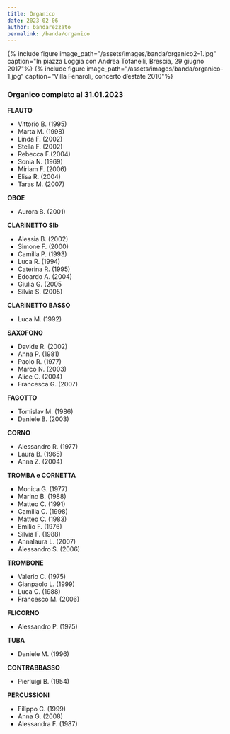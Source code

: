 ```yaml
---
title: Organico
date: 2023-02-06
author: bandarezzato
permalink: /banda/organico
---
```

{% include figure image_path="/assets/images/banda/organico2-1.jpg" caption="In piazza Loggia con Andrea Tofanelli, Brescia, 29 giugno 2017"%}
{% include figure image_path="/assets/images/banda/organico-1.jpg" caption="Villa Fenaroli, concerto d&#8217;estate 2010"%}

### Organico completo al 31.01.2023

**FLAUTO**
- Vittorio B. (1995)
- Marta M. (1998)
- Linda F. (2002)
- Stella F. (2002)
- Rebecca F.(2004)
- Sonia N. (1969)
- Miriam F. (2006)
- Elisa R. (2004)
- Taras M. (2007)

**OBOE**
- Aurora B. (2001)

**CLARINETTO SIb**
- Alessia B. (2002)
- Simone F. (2000)
- Camilla P. (1993)
- Luca R. (1994)
- Caterina R. (1995)
- Edoardo A. (2004)
- Giulia G. (2005
- Silvia S. (2005)

**CLARINETTO BASSO**
- Luca M. (1992)

**SAXOFONO**
- Davide R. (2002)
- Anna P. (1981)
- Paolo R. (1977)
- Marco N. (2003)
- Alice C. (2004)
- Francesca G. (2007)

**FAGOTTO**
- Tomislav M. (1986)
- Daniele B. (2003)

**CORNO**
- Alessandro R. (1977)
- Laura B. (1965)
- Anna Z. (2004)

**TROMBA e CORNETTA**
- Monica G. (1977)
- Marino B. (1988)
- Matteo C. (1991)
- Camilla C. (1998)
- Matteo C. (1983)
- Emilio F. (1976)
- Silvia F. (1988)
- Annalaura L. (2007)
- Alessandro S. (2006)

**TROMBONE**
- Valerio C. (1975)
- Gianpaolo L. (1999)
- Luca C. (1988)
- Francesco M. (2006)

**FLICORNO**
- Alessandro P. (1975)

**TUBA**
- Daniele M. (1996)

**CONTRABBASSO**
- Pierluigi B. (1954)

**PERCUSSIONI**
- Filippo C. (1999)
- Anna G. (2008)
- Alessandra F. (1987)
